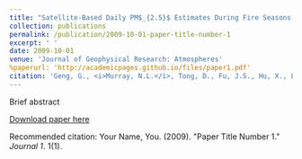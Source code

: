 ```yaml
---
title: "Satellite‐Based Daily PM$_{2.5}$ Estimates During Fire Seasons in Colorado."
collection: publications
permalink: /publication/2009-10-01-paper-title-number-1
excerpt: ' '
date: 2009-10-01
venue: 'Journal of Geophysical Research: Atmospheres'
%paperurl: 'http://academicpages.github.io/files/paper1.pdf'
citation: 'Geng, G., <i>Murray, N.L.</i>, Tong, D., Fu, J.S., Hu, X., Lee, P., Meng, X., Chang, H.H. and Liu, Y. (2018). &quot;Satellite‐Based Daily PM$_{2.5}$ Estimates During Fire Seasons in Colorado.&quot; \textit{Journal of Geophysical Research: Atmospheres}, 123(15).
---
```

Brief abstract

[Download paper here](http://academicpages.github.io/files/paper1.pdf)

Recommended citation: Your Name, You. (2009). "Paper Title Number 1." <i>Journal 1</i>. 1(1).
